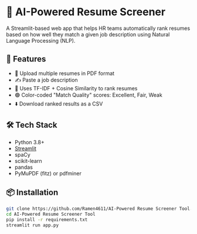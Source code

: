 # 🤖 AI-Powered Resume Screener

A Streamlit-based web app that helps HR teams automatically rank resumes based on how well they match a given job description using Natural Language Processing (NLP).

## 🚀 Features

- 📄 Upload multiple resumes in PDF format
- ✍️ Paste a job description
- 🧠 Uses TF-IDF + Cosine Similarity to rank resumes
- 🟢 Color-coded "Match Quality" scores: Excellent, Fair, Weak
- ⬇️ Download ranked results as a CSV

## 🛠️ Tech Stack

- Python 3.8+
- [Streamlit](https://streamlit.io)
- spaCy
- scikit-learn
- pandas
- PyMuPDF (fitz) or pdfminer

## 📦 Installation

```bash
git clone https://github.com/Ramen4611/AI-Powered Resume Screener Tool.git
cd AI-Powered Resume Screener Tool
pip install -r requirements.txt
streamlit run app.py
